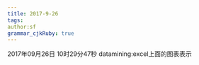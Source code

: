 ```yaml
---
title: 2017-9-26 
tags: 
author:sf
grammar_cjkRuby: true
---
```

2017年09月26日 10时29分47秒
datamining:excel上面的图表表示